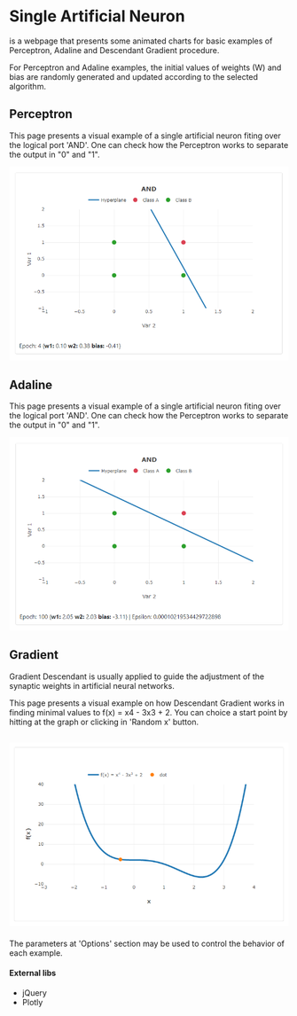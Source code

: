 # Single Artificial Neuron

is a webpage that presents some animated charts for basic examples of Perceptron, Adaline and Descendant Gradient procedure.

For Perceptron and Adaline examples, the initial values of weights (W) and bias are randomly generated and updated according to the selected algorithm.

## Perceptron
This page presents a visual example of a single artificial neuron fiting over the logical port 'AND'. 
One can check how the Perceptron works to separate the output in "0" and "1". 

![alt text](https://github.com/altinodantas/singleArtificialNeuron/blob/master/assets/img/perceptron.png "Perceptron Example")

## Adaline
This page presents a visual example of a single artificial neuron fiting over the logical port 'AND'. 
One can check how the Perceptron works to separate the output in "0" and "1".

![alt text](https://github.com/altinodantas/singleArtificialNeuron/blob/master/assets/img/adaline.png "Adaline Example")

## Gradient
Gradient Descendant is usually applied to guide the adjustment of the synaptic weights in artificial neural networks.

This page presents a visual example on how Descendant Gradient works in finding minimal values to f(x) = x4 - 3x3 + 2.
You can choice a start point by hitting at the graph or clicking in 'Random x' button.

![alt text](https://github.com/altinodantas/singleArtificialNeuron/blob/master/assets/img/gradient.png "Gradient Example")
---
The parameters at 'Options' section may be used to control the behavior of each example.

#### External libs
  - jQuery
  - Plotly
